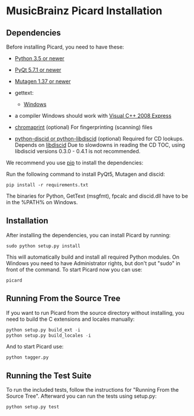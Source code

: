 MusicBrainz Picard Installation
===============================

Dependencies
------------

Before installing Picard, you need to have these:

 * [Python 3.5 or newer](http://python.org/download)

 * [PyQt 5.7.1 or newer](http://www.riverbankcomputing.co.uk/software/pyqt/download)

 * [Mutagen 1.37 or newer](https://bitbucket.org/lazka/mutagen/downloads)

 * gettext:
   * [Windows](http://gnuwin32.sourceforge.net/packages/gettext.htm)

 * a compiler
   Windows should work with [Visual C++ 2008 Express](http://go.microsoft.com/?linkid=7729279)

 * [chromaprint](http://acoustid.org/chromaprint) (optional)
   For fingerprinting (scanning) files

 * [python-discid or python-libdiscid](https://python-discid.readthedocs.org/) (optional)
   Required for CD lookups.
   Depends on [libdiscid](http://musicbrainz.org/doc/libdiscid)
   Due to slowdowns in reading the CD TOC, using libdiscid versions
   0.3.0 - 0.4.1 is not recommended.

We recommend you use [pip](https://pip.pypa.io/en/stable/) to install the dependencies:

Run the following command to install PyQt5, Mutagen and discid:

```pip install -r requirements.txt```

The binaries for Python, GetText (msgfmt), fpcalc and discid.dll have to be
in the %PATH% on Windows.


Installation
------------

After installing the dependencies, you can install Picard by running:

```sudo python setup.py install```

This will automatically build and install all required Python modules.
On Windows you need to have Administrator rights, but don't put "sudo"
in front of the command.
To start Picard now you can use:

```picard```


Running From the Source Tree
----------------------------

If you want to run Picard from the source directory without installing, you
need to build the C extensions and locales manually:
```python
python setup.py build_ext -i
python setup.py build_locales -i
```
And to start Picard use:

```python tagger.py```


Running the Test Suite
----------------------

To run the included tests, follow the instructions for "Running From
the Source Tree".  Afterward you can run the tests using setup.py:

```python setup.py test```
